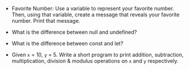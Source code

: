 - Favorite Number: Use a variable to represent your favorite number. Then, using that variable, create a message that reveals your favorite number. Print that message.

- What is the difference between null and undefined?

- What is the difference between const and let?

- Given `x` = 10, `y` = 5. Write a short program to print addition, subtraction, multiplication, division & modulus operations on `x` and `y` respectively.
